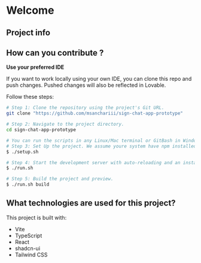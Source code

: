 # Welcome

## Project info

## How can you contribute ?

**Use your preferred IDE**

If you want to work locally using your own IDE, you can clone this repo and push changes. Pushed changes will also be reflected in Lovable.

Follow these steps:

```sh
# Step 1: Clone the repository using the project's Git URL.
git clone "https://github.com/msanchariii/sign-chat-app-prototype"

# Step 2: Navigate to the project directory.
cd sign-chat-app-prototype

# You can run the scripts in any Linux/Mac terminal or GitBash in Windows.
# Step 3: Set Up the project. We assume youre system have npm installed.
$ ./setup.sh

# Step 4: Start the development server with auto-reloading and an instant preview.
$ ./run.sh

# Step 5: Build the project and preview.
$ ./run.sh build
```

## What technologies are used for this project?

This project is built with:

-   Vite
-   TypeScript
-   React
-   shadcn-ui
-   Tailwind CSS

